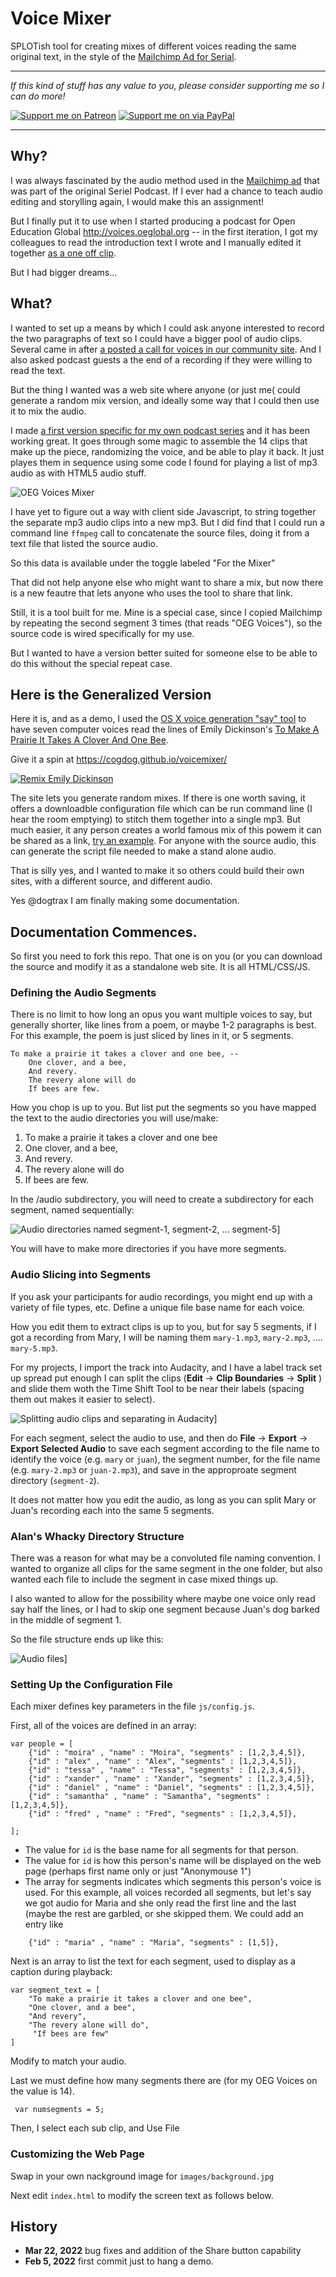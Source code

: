 # Voice Mixer

SPLOTish tool for creating mixes of different voices reading the same original text, in the style of the [Mailchimp Ad for Serial](https://qz.com/298094/how-mailchimps-irresistible-serial-ad-became-the-years-biggest-marketing-win/).

-----
*If this kind of stuff has any value to you, please consider supporting me so I can do more!*

[![Support me on Patreon](http://cogdog.github.io/images/badge-patreon.png)](https://patreon.com/cogdog) [![Support me on via PayPal](http://cogdog.github.io/images/badge-paypal.png)](https://paypal.me/cogdog)

----- 

## Why?
I was always fascinated by the audio method used in the [Mailchimp ad](https://soundcloud.com/mollyfitzpatrick-2/mailchimp-promo-on-serial) that was part of the original Seriel Podcast. If I ever had a chance to teach audio editing and storylling again, I would make this an assignment!

But I finally put it to use when I started producing a podcast for Open Education Global http://voices.oeglobal.org -- in the first iteration, I got my colleagues to read the introduction text I wrote and I manually edited it together [as a one off clip](https://podcast.oeglobal.org/wp-content/uploads/2020/08/oeg-voices-intro-v2.mp3).

But I had bigger dreams...

## What?

I wanted to set up a means by which I could ask anyone interested to record the two paragraphs of text so I could have a bigger pool of audio clips. Several came in after [a posted a call for voices in our community site](https://connect.oeglobal.org/t/contribute-your-voice-to-oeg-voices-opening-segment/3213). And I also asked podcast guests a the end of a recording if they were willing to read the text. 

But the thing I wanted was a web site where anyone (or just me( could generate a random mix version, and ideally some way that I could then use it to mix the audio.

I made [a first version specific for my own podcast series](https://cogdog.github.io/mixvoices/) and it has been working great. It goes through some magic to assemble the 14 clips that make up the piece, randomizing the voice, and be able to play it back. It just playes them in sequence using some code I found for playing a list of mp3 audio as with HTML5 audio stuff.

![OEG Voices Mixer](images/oeg-voice-mixer.jpg "OEG Voices Mixer")

I have yet to figure out a way with client side Javascript, to string together the separate mp3 audio clips into a new mp3. But I did find that I could run a command line `ffmpeg` call to concatenate the source files, doing it from a text file that listed the source audio.

So this data is available under the toggle labeled "For the Mixer"

That did not help anyone else who might want to share a mix, but now there is a new feautre that lets anyone who uses the tool to share that link.

Still, it is a tool built for me. Mine is a special case, since I copied Mailchimp by repeating the second segment 3 times (that reads "OEG Voices"), so the source code is wired specifically for my use.


But I wanted to have a version better suited for someone else to be able to do this without the special repeat case.

## Here is the Generalized Version

Here it is, and as a demo, I used the [OS X voice generation "say" tool](https://infoheap.com/convert-text-to-speech-on-mac-using-utility-say/) to have seven computer voices read the lines of Emily Dickinson's [To Make A Prairie It Takes A Clover And One Bee](http://www.public-domain-poetry.com/emily-elizabeth-dickinson/to-make-a-prairie-it-takes-a-clover-and-one-bee-13879).

Give it a spin at https://cogdog.github.io/voicemixer/

[![](images/voicemixer-demo.jpg "Remix Emily Dickinson")](https://cogdog.github.io/voicemixer/)


The site lets you generate random mixes. If there is one worth saving, it offers a downloadble configuration file which can be run command line (I hear the room emptying) to stitch them together into a single mp3. But much easier, it any person creates a world famous mix of this powem it can be shared as a link, [try an example](https://cogdog.github.io/voicemixer/?playlist=YWxleCx0ZXNzYSx0ZXNzYSxtb2lyYSxkYW5pZWw=). For anyone with the source audio, this can generate the script file needed to make a stand alone audio.

That is silly yes, and I wanted to make it so others could build their own sites, with a different source, and different audio.

Yes @dogtrax I am finally making some documentation.

## Documentation Commences.

So first you need to fork this repo. That one is on you (or you can download the source and modify it as a standalone web site. It is all HTML/CSS/JS.

### Defining the Audio Segments
There is no limit to how long an opus you want multiple voices to say, but generally shorter, like lines from a poem, or maybe 1-2 paragraphs is best. For this example, the poem is just sliced by lines in it, or 5 segments.


````
To make a prairie it takes a clover and one bee, --
    One clover, and a bee,
    And revery.
    The revery alone will do
    If bees are few.
````

How you chop is up to you. But list put the segments so you have mapped the text to the audio directories you will use/make:

1. To make a prairie it takes a clover and one bee
2. One clover, and a bee,
3. And revery.
4. The revery alone will do
5. If bees are few.

In the /audio subdirectory, you will need to create a subdirectory for each segment, named sequentially:

![Audio directories named segment-1, segment-2, ... segment-5](images/audio-directories.jpg)]

You will have to make more directories if you have more segments.


### Audio Slicing into Segments

If you ask your participants for audio recordings, you might end up with a variety of file types, etc. Define a unique file base name for each voice. 

How you edit them to extract clips is up to you, but for say 5 segments, if I got a recording from Mary, I will be naming them `mary-1.mp3`, `mary-2.mp3`, ....` mary-5.mp3`.

For my projects, I import the track into Audacity, and I have a label track set up spread put enough I can split the clips (**Edit** -> **Clip Boundaries** -> **Split** ) and slide them woth the Time Shift Tool to be near their labels (spacing them out makes it easier to select).

 ![Splitting audio clips and separating in Audacity](images/audacity-slip.jpg)]
 
For each segment, select the audio to use, and then do **File** -> **Export** -> **Export Selected Audio** to save each segment according to the file name to identify the voice (e.g. `mary` or `juan`), the segment number, for the file name (e.g. `mary-2.mp3` or `juan-2.mp3`), and save in the approproate segment directory (`segment-2`).

It does not matter how you edit the audio, as long as you can split Mary or Juan's recording each into the same 5 segments.

### Alan's Whacky Directory Structure

There was a reason for what may be a convoluted file naming convention. I wanted to organize all clips for the same segment in the one folder, but also wanted each file to include the segment in case  mixed things up. 

I also wanted to allow for the possibility where maybe one voice only read say half the lines, or I had to skip one segment because Juan's dog barked in the middle of segment 1.

So the file structure ends up like this:

![Audio files](images/voices-directories)]

### Setting Up the Configuration File
Each mixer defines key parameters in the file `js/config.js`. 

First, all of the voices are defined in an array:

````
var people = [
	{"id" : "moira" , "name" : "Moira", "segments" : [1,2,3,4,5]}, 
	{"id" : "alex" , "name" : "Alex", "segments" : [1,2,3,4,5]}, 
	{"id" : "tessa" , "name" : "Tessa", "segments" : [1,2,3,4,5]}, 
	{"id" : "xander" , "name" : "Xander", "segments" : [1,2,3,4,5]}, 
	{"id" : "daniel" , "name" : "Daniel", "segments" : [1,2,3,4,5]}, 
	{"id" : "samantha" , "name" : "Samantha", "segments" : [1,2,3,4,5]}, 
	{"id" : "fred" , "name" : "Fred", "segments" : [1,2,3,4,5]}, 
	
];
````

* The value for `id` is the base name for all segments for that person.
* The value for `id` is how this person's name will be displayed on the web page (perhaps first name only or just "Anonymouse 1")
* The array for segments indicates which segments this person's voice is used. For this example, all voices recorded all segments, but let's say we got audio for Maria and she only read the first  line and the last (maybe the rest are garbled, or she skipped them. We could add an entry like

````
	{"id" : "maria" , "name" : "Maria", "segments" : [1,5]},
````` 
	 
Next is an array to list the text for each segment, used to display as a caption during playback:

````
var segment_text = [
	"To make a prairie it takes a clover and one bee",
	"One clover, and a bee",
	"And revery",
	"The revery alone will do",
	 "If bees are few"
]
````

Modify to match your audio.

Last we must define how many segments there are (for my OEG Voices on the value is 14).

     var numsegments = 5; 


Then, I select each sub clip, and Use File

### Customizing the Web Page
Swap in your own nackground image for `images/background.jpg` 

Next edit `index.html` to modify the screen text as follows below.





## History
* **Mar 22, 2022** bug fixes and addition of the Share button capability
* **Feb 5, 2022** first commit just to hang a demo.

